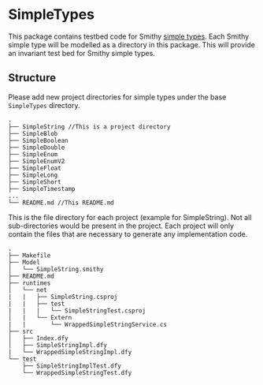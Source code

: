 # SimpleTypes
 This package contains testbed code for Smithy [simple types](https://smithy.io/2.0/spec/simple-types.html).
 Each Smithy simple type will be modelled as a directory in this package. This will provide an invariant test bed for Smithy simple types.

## Structure

Please add new project directories for simple types under the base `SimpleTypes` directory.

```
.
├── SimpleString //This is a project directory
├── SimpleBlob
├── SimpleBoolean
├── SimpleDouble
├── SimpleEnum
├── SimpleEnumV2
├── SimpleFloat
├── SimpleLong
├── SimpleShort
├── SimpleTimestamp
...
└── README.md //This README.md
```

This is the file directory for each project (example for SimpleString). Not all sub-directories would be present in the project. Each project will only contain the files that are necessary to generate any implementation code.

```
.
├── Makefile
├── Model
│   └── SimpleString.smithy
├── README.md
├── runtimes
│   └── net
|   |   ├── SimpleString.csproj
|   |   ├── test
|   |   |   └── SimpleStringTest.csproj
│   |   └── Extern
|   |       └── WrappedSimpleStringService.cs
├── src
│   ├── Index.dfy
│   ├── SimpleStringImpl.dfy
|   └── WrappedSimpleStringImpl.dfy
└── test
    ├── SimpleStringImplTest.dfy
    └── WrappedSimpleStringTest.dfy
```
